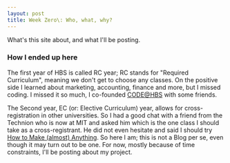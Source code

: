 ```yaml
---
layout: post
title: Week Zero\: Who, what, why?
---
```


What's this site about, and what I'll be posting.

### How I ended up here

The first year of HBS is called RC year; RC stands for "Required Curriculum", meaning we don't get to choose any classes. On the positive side I learned about marketing, accounting, finance and more, but I missed coding. I missed it so much, I co-founded [CODE@HBS](http://www.codehbsclub.com/) with some friends.

The Second year, EC \(or\: Elective Curriculum) year, allows for cross-registration in other universities. So I had a good chat with a friend from the Technion who is now at MIT and asked him which is the one class I should take as a cross-registrant. He did not even hesitate and said I should try [How to Make (almost) Anything](http://fab.cba.mit.edu/classes/863.16/). So here I am; this is not a Blog per se, even though it may turn out to be one. For now, mostly because of time constraints, I'll be posting about my project.

